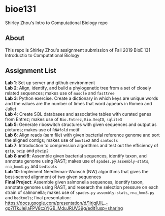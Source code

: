 # bioe131
Shirley Zhou's Intro to Computational Biology repo

## About
This repo is Shirley Zhou's assignment submission of Fall 2019 BioE 131 Introductio to Computational Biology

## Assignment List

**Lab 1**: Set up server and github environment <br>
**Lab 2**: Align, identify, and build a phylogenetic tree from a set of closely related sequences; makes use of `muscle` and `fasttree` <br>
**Lab 3**: Python exercise. Create a dictionary in which keys are unique words and the values are the number of times that word appears in Romeo and Juliet <br>
**Lab 4**: Create SQL databases and associative tables with curated genes from Entrez; makes use of `Bio.Entrez`, `Bio.SeqIO`, `sqlite3` <br>
**Lab 5**: Generate riboswitch structures with given sequences and output as pictures; makes use of `RNAfold` motif<br>
**Lab 6**: Align reads (sam file) with given bacterial reference genome and sort the aligned contigs; makes use of `bowtie2` and `samtools` <br>
**Lab 7**: Introduction to compression algorithms and test out the efficiency of `gzip`, `bzip` and `pbzip2` <br>
**Lab 8 and 9**: Assemble given bacterial sequences, identify taxon, and annotate genome using RAST; makes use of `spades.py` `assembly-stats`, `rna_hmm3.py` and `bedtools`  <br>
**Lab 10**: Implement Needleman-Wunsch (NW) algorithms that gives the best-scored alignment of two given sequences<br>
**Final Project**: Assemble given salmonella sequences, identify taxon, annotate genome using RAST, and research the selection pressure on each strain of salmonella; makes use of `spades.py` `assembly-stats`, `rna_hmm3.py` and `bedtools`; final presentation: https://docs.google.com/presentation/d/1irjqjUIL_-gp7lTkJIejlaFPV8cxYjGB_MduJRUV39g/edit?usp=sharing <br>
